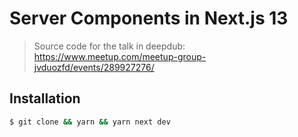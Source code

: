 # Server Components in Next.js 13

> Source code for the talk in deepdub: https://www.meetup.com/meetup-group-jvduozfd/events/289927276/

## Installation

```bash
$ git clone && yarn && yarn next dev
```
